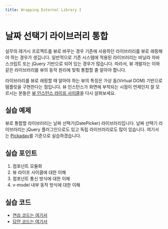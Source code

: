 ```yaml
---
title: Wrapping External Library I
---
```


# 날짜 선택기 라이브러리 통합

실무의 레거시 프로젝트를 뷰로 바꾸는 경우 기존에 사용하던 라이브러리를 뷰로 래핑해야 하는 경우가 생깁니다. 일반적으로 기존 시스템에 적용된 라이브러리는 바닐라 자바스크립트 또는 jQuery 기반으로 되어 있는 경우가 많습니다. 따라서, 뷰 개발자는 이와 같은 라이브러리를 뷰의 동작 원리에 맞춰 통합할 줄 알아야 합니다.

라이브러리를 뷰로 래핑할 때 알아야 하는 뷰의 특징은 가상 돔(Virtual DOM) 기반으로 템플릿을 구현한다는 점입니다. 뷰 인스턴스가 화면에 부착되는 시점이 언제인지 잘 모르시는 분들은 [뷰 인스턴스 라이프 사이클](../vue/life-cycle.html)을 다시 살펴보세요.

## 실습 예제

뷰로 통합할 라이브러리는 날짜 선택기(DatePicker) 라이브러리입니다. 날짜 선택기 라이브러리는 jQuery 플러그인으로도 있고 독립 라이브러리로도 많이 있습니다. 여기서는 [Pickaday](https://github.com/dbushell/Pikaday)를 기준으로 실습하겠습니다.

## 실습 포인트

1. 컴포넌트 모듈화
2. 뷰 라이프 사이클에 대한 이해
3. 컴포넌트 통신 방식에 대한 이해
4. v-model 내부 동작 방식에 대한 이해

## 실습 코드

- [연습 코드는 여기서](https://github.com/joshua1988/vue-camp/tree/vue6-class/2_todo/external-library/exercise)
- [답안 코드는 여기서](https://github.com/joshua1988/vue-camp/tree/vue6-class/2_todo/external-library/answer)
